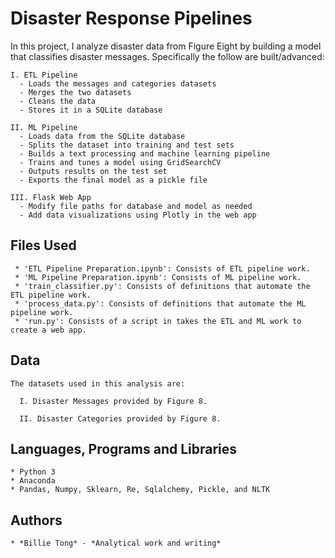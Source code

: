 # Disaster Response Pipelines

In this project, I analyze disaster data from Figure Eight by building a model that classifies disaster messages. Specifically the follow are built/advanced:

    I. ETL Pipeline
      - Loads the messages and categories datasets
      - Merges the two datasets
      - Cleans the data
      - Stores it in a SQLite database

    II. ML Pipeline
      - Loads data from the SQLite database
      - Splits the dataset into training and test sets
      - Builds a text processing and machine learning pipeline
      - Trains and tunes a model using GridSearchCV
      - Outputs results on the test set
      - Exports the final model as a pickle file

    III. Flask Web App
      - Modify file paths for database and model as needed
      - Add data visualizations using Plotly in the web app

## Files Used

     * 'ETL Pipeline Preparation.ipynb': Consists of ETL pipeline work. 
     * 'ML Pipeline Preparation.ipynb': Consists of ML pipeline work.
     * 'train_classifier.py': Consists of definitions that automate the ETL pipeline work.
     * 'process_data.py': Consists of definitions that automate the ML pipeline work.
     * 'run.py': Consists of a script in takes the ETL and ML work to create a web app.

## Data
```
The datasets used in this analysis are:

  I. Disaster Messages provided by Figure 8.
    
  II. Disaster Categories provided by Figure 8.
```

## Languages, Programs and Libraries

    * Python 3
    * Anaconda
    * Pandas, Numpy, Sklearn, Re, Sqlalchemy, Pickle, and NLTK


## Authors

    * *Billie Tong* - *Analytical work and writing*

